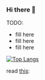 ### Hi there 👋

TODO: 
* fill here
* fill here
* fill here

[![Top Langs](https://github-readme-stats.vercel.app/api/top-langs/?username=PQCraft)](https://github.com/PQCraft)

read [this](https://github.com/abhisheknaiidu/awesome-github-profile-readme):

